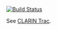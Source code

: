 [![Build Status](https://travis-ci.org/clarin-eric/base_style.svg?branch=master)](https://travis-ci.org/clarin-eric/base_style)

See [CLARIN Trac](https://trac.clarin.eu/wiki/Branding).
